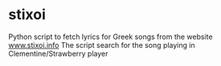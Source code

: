 # stixoi
Python script to fetch lyrics for Greek songs from the website www.stixoi.info
The script search for the song playing in Clementine/Strawberry player

